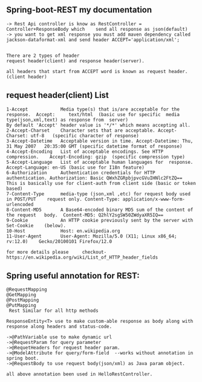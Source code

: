 Spring-boot-REST my documentation
--------------------------------
	-> Rest Api controller is know as RestController = Controller+ResponseBody which 	send all response as json(default)
	-> you want to get xml response you must add maven dependency called 	jackson-dataformat-xml and send header ACCEPT='application/xml';
	
	
	There are 2 types of header
	request header(client) and response header(server).
	
	all headers that start from ACCEPT word is known as request header.(client header)

request header(client) List
-----------------------------
	1-Accept			Media type(s) that is/are acceptable for the response.	Accept: 	text/html  (basic use for specific  media type(json,xml,text) as response from 	server)
	By default 'Accept' header value is '*/*' which means accepting all.
	2-Accept-Charset	Character sets that are acceptable.	Accept-Charset: utf-8  	(specific character of response)
	3-Accept-Datetime	Acceptable version in time.	Accept-Datetime: Thu, 31 May 2007 	20:35:00 GMT (specific datetime format of response)	
	4-Accept-Encoding	List of acceptable encodings. See HTTP 	compression.	Accept-Encoding: gzip  (specific compression type)
	5-Accept-Language  	List of acceptable human languages for 	response.	Accept-Language: en-US (basic use for I18n feature)
	6-Authorization	    Authentication credentials for HTTP 	authentication.	Authorization: Basic QWxhZGRpbjpvcGVuIHNlc2FtZQ==
	This is basically use for client-auth from client side (basic or token based)
	7-Content-Type      media-type (json,xml ,etc) for request body used in POST/PUT 	request only. Content-Type: application/x-www-form-urlencoded
	8-Content-MD5       A Base64-encoded binary MD5 sum of the content of the request 	body.  Content-MD5: Q2hlY2sgSW50ZWdyaXR5IQ==	
	9-Cookie  		    An HTTP cookie previously sent by the server with Set-Cookie 	(below).
	10-Host          	Host: en.wikipedia.org
	11-User-Agent       User-Agent: Mozilla/5.0 (X11; Linux x86_64; rv:12.0) 	Gecko/20100101 Firefox/12.0
	
	for more details please 	checkout-https://en.wikipedia.org/wiki/List_of_HTTP_header_fields




Spring useful annotation for REST:
-----------------------------------
	@RequestMapping
	@GetMapping
	@PostMapping
	@PutMapping
	 Rest Similar for all http methods

	ResponseEntity<T> use to make custom-able response as body along with response along headers and status-code.
	
	->@PathVariable use to make dynamic url 
	->@RequestParam for query parameter
	->@RequetHeaders for request header param.
	->@ModelAttribute for query/form-field  --works without annotation in spring boot.
	->@RequestBody to use request body(json/xml) as Java param object.
	
	all above annotation been used in HelloRestController.

 
 



